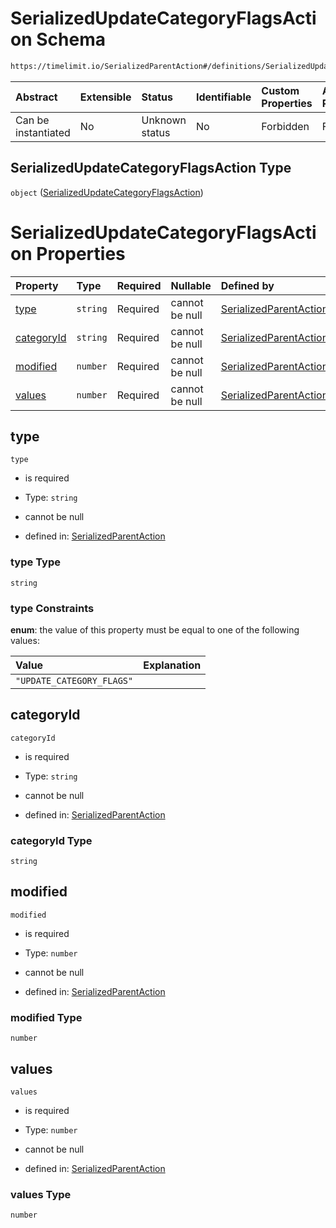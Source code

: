 # SerializedUpdateCategoryFlagsAction Schema

```txt
https://timelimit.io/SerializedParentAction#/definitions/SerializedUpdateCategoryFlagsAction
```



| Abstract            | Extensible | Status         | Identifiable | Custom Properties | Additional Properties | Access Restrictions | Defined In                                                                                       |
| :------------------ | :--------- | :------------- | :----------- | :---------------- | :-------------------- | :------------------ | :----------------------------------------------------------------------------------------------- |
| Can be instantiated | No         | Unknown status | No           | Forbidden         | Forbidden             | none                | [SerializedParentAction.schema.json*](SerializedParentAction.schema.json "open original schema") |

## SerializedUpdateCategoryFlagsAction Type

`object` ([SerializedUpdateCategoryFlagsAction](serializedparentaction-definitions-serializedupdatecategoryflagsaction.md))

# SerializedUpdateCategoryFlagsAction Properties

| Property                  | Type     | Required | Nullable       | Defined by                                                                                                                                                                                                                                     |
| :------------------------ | :------- | :------- | :------------- | :--------------------------------------------------------------------------------------------------------------------------------------------------------------------------------------------------------------------------------------------- |
| [type](#type)             | `string` | Required | cannot be null | [SerializedParentAction](serializedparentaction-definitions-serializedupdatecategoryflagsaction-properties-type.md "https://timelimit.io/SerializedParentAction#/definitions/SerializedUpdateCategoryFlagsAction/properties/type")             |
| [categoryId](#categoryid) | `string` | Required | cannot be null | [SerializedParentAction](serializedparentaction-definitions-serializedupdatecategoryflagsaction-properties-categoryid.md "https://timelimit.io/SerializedParentAction#/definitions/SerializedUpdateCategoryFlagsAction/properties/categoryId") |
| [modified](#modified)     | `number` | Required | cannot be null | [SerializedParentAction](serializedparentaction-definitions-serializedupdatecategoryflagsaction-properties-modified.md "https://timelimit.io/SerializedParentAction#/definitions/SerializedUpdateCategoryFlagsAction/properties/modified")     |
| [values](#values)         | `number` | Required | cannot be null | [SerializedParentAction](serializedparentaction-definitions-serializedupdatecategoryflagsaction-properties-values.md "https://timelimit.io/SerializedParentAction#/definitions/SerializedUpdateCategoryFlagsAction/properties/values")         |

## type



`type`

*   is required

*   Type: `string`

*   cannot be null

*   defined in: [SerializedParentAction](serializedparentaction-definitions-serializedupdatecategoryflagsaction-properties-type.md "https://timelimit.io/SerializedParentAction#/definitions/SerializedUpdateCategoryFlagsAction/properties/type")

### type Type

`string`

### type Constraints

**enum**: the value of this property must be equal to one of the following values:

| Value                     | Explanation |
| :------------------------ | :---------- |
| `"UPDATE_CATEGORY_FLAGS"` |             |

## categoryId



`categoryId`

*   is required

*   Type: `string`

*   cannot be null

*   defined in: [SerializedParentAction](serializedparentaction-definitions-serializedupdatecategoryflagsaction-properties-categoryid.md "https://timelimit.io/SerializedParentAction#/definitions/SerializedUpdateCategoryFlagsAction/properties/categoryId")

### categoryId Type

`string`

## modified



`modified`

*   is required

*   Type: `number`

*   cannot be null

*   defined in: [SerializedParentAction](serializedparentaction-definitions-serializedupdatecategoryflagsaction-properties-modified.md "https://timelimit.io/SerializedParentAction#/definitions/SerializedUpdateCategoryFlagsAction/properties/modified")

### modified Type

`number`

## values



`values`

*   is required

*   Type: `number`

*   cannot be null

*   defined in: [SerializedParentAction](serializedparentaction-definitions-serializedupdatecategoryflagsaction-properties-values.md "https://timelimit.io/SerializedParentAction#/definitions/SerializedUpdateCategoryFlagsAction/properties/values")

### values Type

`number`
